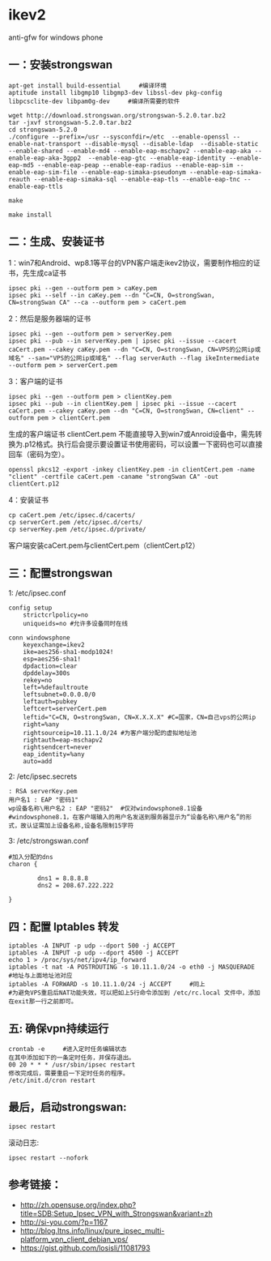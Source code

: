 # ikev2
anti-gfw for windows phone




## 一：安装strongswan

    apt-get install build-essential     #编译环境
    aptitude install libgmp10 libgmp3-dev libssl-dev pkg-config libpcsclite-dev libpam0g-dev     #编译所需要的软件

    wget http://download.strongswan.org/strongswan-5.2.0.tar.bz2
    tar -jxvf strongswan-5.2.0.tar.bz2
    cd strongswan-5.2.0
    ./configure --prefix=/usr --sysconfdir=/etc  --enable-openssl --enable-nat-transport --disable-mysql --disable-ldap  --disable-static --enable-shared --enable-md4 --enable-eap-mschapv2 --enable-eap-aka --enable-eap-aka-3gpp2  --enable-eap-gtc --enable-eap-identity --enable-eap-md5 --enable-eap-peap --enable-eap-radius --enable-eap-sim --enable-eap-sim-file --enable-eap-simaka-pseudonym --enable-eap-simaka-reauth --enable-eap-simaka-sql --enable-eap-tls --enable-eap-tnc --enable-eap-ttls
    
	make 
	
	make install

## 二：生成、安装证书
1：win7和Android、wp8.1等平台的VPN客户端走ikev2协议，需要制作相应的证书，先生成ca证书

    ipsec pki --gen --outform pem > caKey.pem
    ipsec pki --self --in caKey.pem --dn "C=CN, O=strongSwan, CN=strongSwan CA" --ca --outform pem > caCert.pem
2：然后是服务器端的证书

    ipsec pki --gen --outform pem > serverKey.pem
    ipsec pki --pub --in serverKey.pem | ipsec pki --issue --cacert caCert.pem --cakey caKey.pem --dn "C=CN, O=strongSwan, CN=VPS的公网ip或域名" --san="VPS的公网ip或域名" --flag serverAuth --flag ikeIntermediate --outform pem > serverCert.pem
3：客户端的证书

    ipsec pki --gen --outform pem > clientKey.pem
    ipsec pki --pub --in clientKey.pem | ipsec pki --issue --cacert caCert.pem --cakey caKey.pem --dn "C=CN, O=strongSwan, CN=client" --outform pem > clientCert.pem
生成的客户端证书 clientCert.pem 不能直接导入到win7或Anroid设备中，需先转换为.p12格式。执行后会提示要设置证书使用密码，可以设置一下密码也可以直接回车（密码为空）。

    openssl pkcs12 -export -inkey clientKey.pem -in clientCert.pem -name "client" -certfile caCert.pem -caname "strongSwan CA" -out clientCert.p12
4：安装证书

    cp caCert.pem /etc/ipsec.d/cacerts/
    cp serverCert.pem /etc/ipsec.d/certs/
    cp serverKey.pem /etc/ipsec.d/private/
客户端安装caCert.pem与clientCert.pem（clientCert.p12）

## 三：配置strongswan
1:  /etc/ipsec.conf

    config setup
        strictcrlpolicy=no
        uniqueids=no #允许多设备同时在线

    conn windowsphone
        keyexchange=ikev2
        ike=aes256-sha1-modp1024!
        esp=aes256-sha1!
        dpdaction=clear
        dpddelay=300s
        rekey=no
        left=%defaultroute
        leftsubnet=0.0.0.0/0
        leftauth=pubkey
        leftcert=serverCert.pem
        leftid="C=CN, O=strongSwan, CN=X.X.X.X" #C=国家，CN=自己vps的公网ip
        right=%any
        rightsourceip=10.11.1.0/24 #为客户端分配的虚拟地址池
        rightauth=eap-mschapv2
        rightsendcert=never
        eap_identity=%any
        auto=add
    
2: /etc/ipsec.secrets

    : RSA serverKey.pem
    用户名1 : EAP "密码1"
    wp设备名称\用户名2 : EAP "密码2"  #仅对windowsphone8.1设备
    #windowsphone8.1，在客户端输入的用户名发送到服务器显示为“设备名称\用户名”的形式，故认证需加上设备名称,设备名限制15字符

3: /etc/strongswan.conf

    #加入分配的dns
    charon {

            dns1 = 8.8.8.8
            dns2 = 208.67.222.222

    }

## 四：配置 Iptables 转发

    iptables -A INPUT -p udp --dport 500 -j ACCEPT
    iptables -A INPUT -p udp --dport 4500 -j ACCEPT
    echo 1 > /proc/sys/net/ipv4/ip_forward
    iptables -t nat -A POSTROUTING -s 10.11.1.0/24 -o eth0 -j MASQUERADE  #地址与上面地址池对应
    iptables -A FORWARD -s 10.11.1.0/24 -j ACCEPT     #同上
    #为避免VPS重启后NAT功能失效，可以把如上5行命令添加到 /etc/rc.local 文件中，添加在exit那一行之前即可。

## 五: 确保vpn持续运行

	crontab -e     #进入定时任务编辑状态
	在其中添加如下的一条定时任务，并保存退出。
	00 20 * * * /usr/sbin/ipsec restart
	修改完成后，需要重启一下定时任务的程序。
	/etc/init.d/cron restart

## 最后，启动strongswan:

    ipsec restart 
滚动日志:

    ipsec restart --nofork

## 参考链接：
* http://zh.opensuse.org/index.php?title=SDB:Setup_Ipsec_VPN_with_Strongswan&variant=zh
* http://si-you.com/?p=1167
* http://blog.ltns.info/linux/pure_ipsec_multi-platform_vpn_client_debian_vps/
* https://gist.github.com/losisli/11081793
